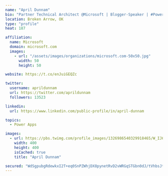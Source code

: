 ```yaml
---
name: "April Dunnam"
bio: "Partner Technical Architect @Microsoft | Blogger-Speaker | #PowerApps, #PowerAutomate, #Office365, #SharePoint | #WIT | #Karaoke Queen"
location: Broken Arrow, OK
type: "profile"
heat: 187

affiliation:
  name: Microsoft
  domain: microsoft.com
  images:
    - url: "/assets/images/organizations/microsoft.com-50x50.jpg"
      width: 50
      height: 50

website: https://t.co/enJuiGEQZc

twitter:
  username: aprildunnam
  url: https://twitter.com/aprildunnam
  followers: 13523

linkedin:
  url: https://www.linkedin.com/public-profile/in/april-dunnam

topics:
  - Power Apps

images:
  - url: https://pbs.twimg.com/profile_images/1326986540329918465/W_IJ6Ih2_400x400.jpg
    width: 400
    height: 400
    isCached: true
    title: "April Dunnam"

secured: "WdSgpubgRdewkxI2T+eq0SnPZWhjDX8pynetRvD2vWRGqSTGbn0dJ/tVhbsJtqY19f40fLnwAANFNTubO2l4rXoXyktU0pVGEsQknLmynfVNOVWZs3F3BWvb4VQy1ueSmeP5a93wmGTfPxJPahrC9YoXz2D1YS9q5x3spGREjPgUXeHYG6h77z7aqExTQbXussYEeM8LSKzTfPKc7y9DEaQkfxm6RICY2hB9YjojAPwatDZpRVQit8s13aHqx1aFvESrCiFMCPmB4X9FekmLYiXGkuUWqn9C4qwdi0sXIoPd4Xi1oIHHS6BJkeafH9/fscMYe91MbHMtKnyh3O9Si/Y97S7fSyqlXURPtv3XGPm19oyyE5vhXBXYWW4SkZt7eqKcV4CyadYrNMkK1lc+3zPgsgWkp4nsN+QZO/n0E48=;0cOV3p+ZCivXn95GfUF1CQ=="
---
```


